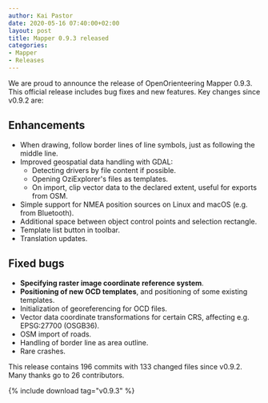 ```yaml
---
author: Kai Pastor
date: 2020-05-16 07:40:00+02:00
layout: post
title: Mapper 0.9.3 released
categories:
- Mapper
- Releases
---
```


We are proud to announce the release of OpenOrienteering Mapper 0.9.3. This official release includes bug fixes and new features. Key changes since v0.9.2 are:

## Enhancements

- When drawing, follow border lines of line symbols, just as following the middle line.
- Improved geospatial data handling with GDAL:
  - Detecting drivers by file content if possible.
  - Opening OziExplorer's files as templates.
  - On import, clip vector data to the declared extent, useful for exports from OSM.
- Simple support for NMEA position sources on Linux and macOS (e.g. from Bluetooth).
- Additional space between object control points and selection rectangle.
- Template list button in toolbar.
- Translation updates.

## Fixed bugs

- **Specifying raster image coordinate reference system**.
- **Positioning of new OCD templates**, 
  and positioning of some existing templates.
- Initialization of georeferencing for OCD files.
- Vector data coordinate transformations for certain CRS, affecting e.g.  EPSG:27700 (OSGB36).
- OSM import of roads.
- Handling of border line as area outline.
- Rare crashes.

This release contains 196 commits with 133 changed files since v0.9.2. Many thanks go to 26 contributors. 

{% include download tag="v0.9.3" %}
